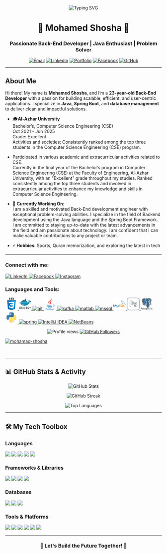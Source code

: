 <div align="center">
  <img src="https://readme-typing-svg.demolab.com?font=Fira+Code&size=30&duration=3000&pause=500&color=1BF766&center=true&vCenter=true&width=1000&lines=Welcome+to+My+GitHub+Profile!;Back-End+Engineer+|+Spring+Boot+Specialist+🚀;Clean+Code+Advocate+|+OOP+%26+SOLID+Expert+✨;Collaborate+to+Innovate+%F0%9F%94%A5" alt="Typing SVG">
</div>

<h1 align="center">🌟 Mohamed Shosha 🌟</h1>
<h3 align="center">Passionate Back-End Developer | Java Enthusiast | Problem Solver</h3>

<p align="center">
  <a href="mailto:moshosha267@gmail.com"><img src="https://img.shields.io/badge/Email-Contact%20Me-red?style=for-the-badge&logo=gmail&logoColor=white" alt="Email"></a>
  <a href="https://www.linkedin.com/in/mohamed-shosha-1510132bb/"><img src="https://img.shields.io/badge/LinkedIn-Connect-blue?style=for-the-badge&logo=linkedin&logoColor=white" alt="LinkedIn"></a>
  <a href="https://mohamedshosha.com"><img src="https://img.shields.io/badge/Portfolio-Explore-orange?style=for-the-badge&logo=firefox&logoColor=white" alt="Portfolio"></a>
  <a href="https://www.facebook.com/mohammed.shosha.969"><img src="https://img.shields.io/badge/Facebook-Connect-%231877F2?style=for-the-badge&logo=facebook&logoColor=white" alt="Facebook"></a>
  <a href="https://github.com/Mohamad-shosha"><img src="https://img.shields.io/badge/GitHub-Check%20Out-black?style=for-the-badge&logo=github&logoColor=white" alt="GitHub"></a>
</p>

---

##  About Me

Hi there! My name is **Mohamed Shosha**, and I’m a **23-year-old Back-End Developer** with a passion for building scalable, efficient, and user-centric applications. I specialize in **Java**, **Spring Boot**, and **database management** to deliver clean and impactful solutions.

- 🎓**Al-Azhar University**  
Bachelor’s, Computer Science Engineering (CSE)  
Oct 2021 - Jun 2025  
Grade: Excellent  
Activities and societies: Consistently ranked among the top three students in the Computer Science Engineering (CSE) program.  
- Participated in various academic and extracurricular activities related to CSE.  
Currently in the final year of the Bachelor’s program in Computer Science Engineering (CSE) at the Faculty of Engineering, Al-Azhar University, with an "Excellent" grade throughout my studies. Ranked consistently among the top three students and involved in extracurricular activities to enhance my knowledge and skills in Computer Science Engineering.

- 🔭 **Currently Working On**:  
I am a skilled and motivated Back-End development engineer with exceptional problem-solving abilities. I specialize in the field of Backend development using the Java language and the Spring Boot Framework.  
I am committed to staying up-to-date with the latest advancements in the field and am passionate about technology. I am confident that I can make valuable contributions to any project or team.
- ⚡ **Hobbies**: Sports, Quran memorization, and exploring the latest in tech


---
<h3 align="left">Connect with me:</h3>
<p align="left">
    <a href="https://linkedin.com/in/mohamed-shosha-1510132bb/" target="blank">
        <img align="center" src="https://raw.githubusercontent.com/rahuldkjain/github-profile-readme-generator/master/src/images/icons/Social/linked-in-alt.svg" alt="LinkedIn" height="30" width="40" />
    </a>
    <a href="https://facebook.com/mohammed.shosha.969" target="blank">
        <img align="center" src="https://raw.githubusercontent.com/rahuldkjain/github-profile-readme-generator/master/src/images/icons/Social/facebook.svg" alt="Facebook" height="30" width="40" />
    </a>
    <a href="https://instagram.com/mohamad_shosha_74/" target="blank">
        <img align="center" src="https://raw.githubusercontent.com/rahuldkjain/github-profile-readme-generator/master/src/images/icons/Social/instagram.svg" alt="Instagram" height="30" width="40" />
    </a>
</p>

<h3 align="left">Languages and Tools:</h3>
<p align="left">
    <a href="https://www.w3schools.com/css/" target="_blank" rel="noreferrer">
        <img src="https://raw.githubusercontent.com/devicons/devicon/master/icons/css3/css3-original-wordmark.svg" alt="css3" width="40" height="40" />
    </a>
    <a href="https://www.docker.com/" target="_blank" rel="noreferrer">
        <img src="https://raw.githubusercontent.com/devicons/devicon/master/icons/docker/docker-original-wordmark.svg" alt="docker" width="40" height="40" />
    </a>
    <a href="https://git-scm.com/" target="_blank" rel="noreferrer">
        <img src="https://www.vectorlogo.zone/logos/git-scm/git-scm-icon.svg" alt="git" width="40" height="40" />
    </a>
    <a href="https://www.java.com" target="_blank" rel="noreferrer">
        <img src="https://raw.githubusercontent.com/devicons/devicon/master/icons/java/java-original.svg" alt="java" width="40" height="40" />
    </a>
    <a href="https://kafka.apache.org/" target="_blank" rel="noreferrer">
        <img src="https://www.vectorlogo.zone/logos/apache_kafka/apache_kafka-icon.svg" alt="kafka" width="40" height="40" />
    </a>
    <a href="https://www.mathworks.com/" target="_blank" rel="noreferrer">
        <img src="https://upload.wikimedia.org/wikipedia/commons/2/21/Matlab_Logo.png" alt="matlab" width="40" height="40" />
    </a>
    <a href="https://www.microsoft.com/en-us/sql-server" target="_blank" rel="noreferrer">
        <img src="https://www.svgrepo.com/show/303229/microsoft-sql-server-logo.svg" alt="mssql" width="40" height="40" />
    </a>
    <a href="https://www.mysql.com/" target="_blank" rel="noreferrer">
        <img src="https://raw.githubusercontent.com/devicons/devicon/master/icons/mysql/mysql-original-wordmark.svg" alt="mysql" width="40" height="40" />
    </a>
    <a href="https://www.photoshop.com/en" target="_blank" rel="noreferrer">
        <img src="https://raw.githubusercontent.com/devicons/devicon/master/icons/photoshop/photoshop-line.svg" alt="photoshop" width="40" height="40" />
    </a>
    <a href="https://www.postgresql.org" target="_blank" rel="noreferrer">
        <img src="https://raw.githubusercontent.com/devicons/devicon/master/icons/postgresql/postgresql-original-wordmark.svg" alt="postgresql" width="40" height="40" />
    </a>
    <a href="https://www.python.org" target="_blank" rel="noreferrer">
        <img src="https://raw.githubusercontent.com/devicons/devicon/master/icons/python/python-original.svg" alt="python" width="40" height="40" />
    </a>
    <a href="https://spring.io/" target="_blank" rel="noreferrer">
        <img src="https://www.vectorlogo.zone/logos/springio/springio-icon.svg" alt="spring" width="40" height="40" />
    </a>
    <a href="https://www.jetbrains.com/idea/" target="_blank" rel="noreferrer">
        <img src="https://img.shields.io/badge/IntelliJ_IDEA-%231877F2.svg?style=for-the-badge&logo=intellij-idea&logoColor=white" alt="IntelliJ IDEA" width="40" height="40" />
    </a>
    <a href="https://netbeans.apache.org/" target="_blank" rel="noreferrer">
        <img src="https://img.shields.io/badge/NetBeans-%23000000.svg?style=for-the-badge&logo=apache-netbeans&logoColor=white" alt="NetBeans" width="40" height="40" />
    </a>
</p>

<p align="center">
    <img src="https://komarev.com/ghpvc/?username=mohamad-shosha&label=Profile%20views&color=0e75b6&style=flat" alt="Profile views" />
    <a href="https://github.com/Mohamad-shosha">
        <img src="https://img.shields.io/github/followers/mohamad-shosha?label=Followers&style=social" alt="GitHub Followers">
    </a>
</p>

<p align="left">
    <a href="https://github.com/ryo-ma/github-profile-trophy">
        <img src="https://github-profile-trophy.vercel.app/?username=mohamad-shosha" alt="mohamad-shosha" />
    </a>
</p>

<p align="left">
    <a href="https://twitter.com/" target="blank">
        <img src="https://img.shields.io/twitter/follow/?logo=twitter&style=for-the-badge" alt="" />
    </a>
</p>

---


## 📊 GitHub Stats & Activity

<p align="center">
  <img src="https://github-readme-stats.vercel.app/api?username=mohamad-shosha&show_icons=true&theme=tokyonight" alt="GitHub Stats">
</p>
<p align="center">
  <img src="https://github-readme-streak-stats.herokuapp.com/?user=mohamad-shosha&theme=tokyonight" alt="GitHub Streak">
</p>
<p align="center">
  <img src="https://github-readme-stats.vercel.app/api/top-langs/?username=mohamad-shosha&langs_count=8&theme=tokyonight&layout=compact" alt="Top Languages">
</p>

---


## 🛠️ My Tech Toolbox

### **Languages**
<p align="left">
  <img src="https://img.shields.io/badge/Java-%23ED8B00.svg?style=for-the-badge&logo=openjdk&logoColor=white">
  <img src="https://img.shields.io/badge/Python-%233776AB.svg?style=for-the-badge&logo=python&logoColor=white">
  <img src="https://img.shields.io/badge/SQL-%23004880.svg?style=for-the-badge&logo=postgresql&logoColor=white">
  <img src="https://img.shields.io/badge/HTML5-%23E34F26.svg?style=for-the-badge&logo=html5&logoColor=white">
  <img src="https://img.shields.io/badge/CSS3-%231572B6.svg?style=for-the-badge&logo=css3&logoColor=white">
</p>

### **Frameworks & Libraries**
<p align="left">
  <img src="https://img.shields.io/badge/Spring_Boot-%236DB33F.svg?style=for-the-badge&logo=spring&logoColor=white">
  <img src="https://img.shields.io/badge/Hibernate-%2359666C.svg?style=for-the-badge&logo=hibernate&logoColor=white">
  <img src="https://img.shields.io/badge/JUnit-%2325A162.svg?style=for-the-badge&logo=junit5&logoColor=white">
  <img src="https://img.shields.io/badge/Thymeleaf-%23005599.svg?style=for-the-badge&logo=thymeleaf&logoColor=white">
</p>

### **Databases**
<p align="left">
  <img src="https://img.shields.io/badge/MySQL-%234479A1.svg?style=for-the-badge&logo=mysql&logoColor=white">
  <img src="https://img.shields.io/badge/PostgreSQL-%234169E1.svg?style=for-the-badge&logo=postgresql&logoColor=white">
  <img src="https://img.shields.io/badge/H2-Database-%234E6E66.svg?style=for-the-badge&logoColor=white">
</p>

### **Tools & Platforms**
<p align="left">
  <img src="https://img.shields.io/badge/Docker-%232496ED.svg?style=for-the-badge&logo=docker&logoColor=white">
  <img src="https://img.shields.io/badge/Postman-%23FF6C37.svg?style=for-the-badge&logo=postman&logoColor=white">
  <img src="https://img.shields.io/badge/Git-%23F05032.svg?style=for-the-badge&logo=git&logoColor=white">
  <img src="https://img.shields.io/badge/VS_Code-%23007ACC.svg?style=for-the-badge&logo=visualstudiocode&logoColor=white">
  <img src="https://img.shields.io/badge/IntelliJ_IDEA-%231877F2.svg?style=for-the-badge&logo=intellij-idea&logoColor=white">
  <img src="https://img.shields.io/badge/NetBeans-%23000000.svg?style=for-the-badge&logo=apache-netbeans&logoColor=white">
</p>

---

<div align="center">
  <h3>🚀 Let's Build the Future Together! 🚀</h3>
</div>
